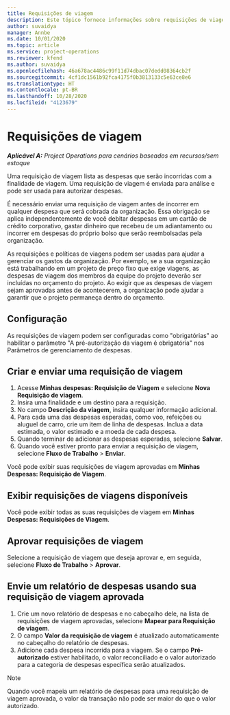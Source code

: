 ```yaml
---
title: Requisições de viagem
description: Este tópico fornece informações sobre requisições de viagem.
author: suvaidya
manager: Annbe
ms.date: 10/01/2020
ms.topic: article
ms.service: project-operations
ms.reviewer: kfend
ms.author: suvaidya
ms.openlocfilehash: 46a678ac4486c99f11d74dbac07dedd08364cb2f
ms.sourcegitcommit: 4cf1dc1561b92fca4175f0b3813133c5e63ce8e6
ms.translationtype: HT
ms.contentlocale: pt-BR
ms.lasthandoff: 10/28/2020
ms.locfileid: "4123679"
---
```

# <a name="travel-requisitions"></a>Requisições de viagem

_**Aplicável A:** Project Operations para cenários baseados em recursos/sem estoque_

Uma requisição de viagem lista as despesas que serão incorridas com a finalidade de viagem. Uma requisição de viagem é enviada para análise e pode ser usada para autorizar despesas.

É necessário enviar uma requisição de viagem antes de incorrer em qualquer despesa que será cobrada da organização. Essa obrigação se aplica independentemente de você debitar despesas em um cartão de crédito corporativo, gastar dinheiro que recebeu de um adiantamento ou incorrer em despesas do próprio bolso que serão reembolsadas pela organização.

As requisições e políticas de viagens podem ser usadas para ajudar a gerenciar os gastos da organização. Por exemplo, se a sua organização está trabalhando em um projeto de preço fixo que exige viagens, as despesas de viagem dos membros da equipe do projeto deverão ser incluídas no orçamento do projeto. Ao exigir que as despesas de viagem sejam aprovadas antes de acontecerem, a organização pode ajudar a garantir que o projeto permaneça dentro do orçamento.

## <a name="configuration"></a>Configuração 

As requisições de viagem podem ser configuradas como "obrigatórias" ao habilitar o parâmetro "A pré-autorização da viagem é obrigatória" nos Parâmetros de gerenciamento de despesas. 

## <a name="create-and-submit-a-travel-requisition"></a>Criar e enviar uma requisição de viagem

1. Acesse **Minhas despesas: Requisição de Viagem** e selecione **Nova Requisição de viagem**.
2. Insira uma finalidade e um destino para a requisição.
3. No campo **Descrição da viagem**, insira qualquer informação adicional. 
4. Para cada uma das despesas esperadas, como voo, refeições ou aluguel de carro, crie um item de linha de despesas. Inclua a data estimada, o valor estimado e a moeda de cada despesa. 
5. Quando terminar de adicionar as despesas esperadas, selecione **Salvar**.
6. Quando você estiver pronto para enviar a requisição de viagem, selecione **Fluxo de Trabalho** > **Enviar**.

Você pode exibir suas requisições de viagem aprovadas em **Minhas Despesas: Requisição de Viagem**. 

## <a name="view-available-travel-requisitions"></a>Exibir requisições de viagens disponíveis

Você pode exibir todas as suas requisições de viagem em **Minhas Despesas: Requisições de Viagem**.

## <a name="approve-travel-requisitions"></a>Aprovar requisições de viagem

Selecione a requisição de viagem que deseja aprovar e, em seguida, selecione **Fluxo de Trabalho** > **Aprovar**.  

## <a name="submit-an-expense-report-using-your-approved-travel-requisition"></a>Envie um relatório de despesas usando sua requisição de viagem aprovada

1. Crie um novo relatório de despesas e no cabeçalho dele, na lista de requisições de viagem aprovadas, selecione **Mapear para Requisição de viagem**.
2. O campo **Valor da requisição de viagem** é atualizado automaticamente no cabeçalho do relatório de despesas.
3. Adicione cada despesa incorrida para a viagem. Se o campo **Pré-autorizado** estiver habilitado, o valor reconciliado e o valor autorizado para a categoria de despesas específica serão atualizados.

> [!NOTE]
> Quando você mapeia um relatório de despesas para uma requisição de viagem aprovada, o valor da transação não pode ser maior do que o valor autorizado. 
